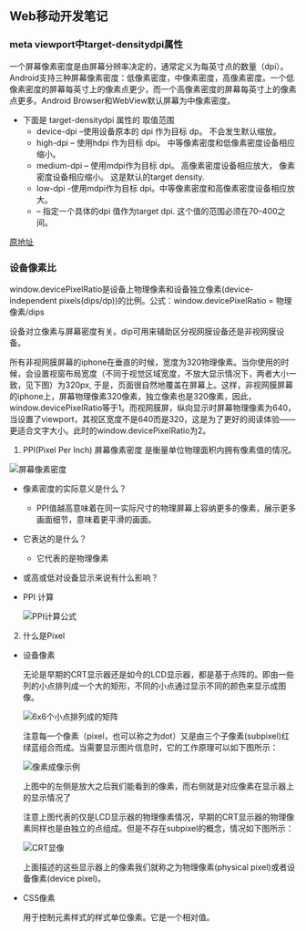 ## Web移动开发笔记

### meta viewport中target-densitydpi属性

一个屏幕像素密度是由屏幕分辨率决定的，通常定义为每英寸点的数量（dpi）。Android支持三种屏幕像素密度：低像素密度，中像素密度，高像素密度。一个低像素密度的屏幕每英寸上的像素点更少，而一个高像素密度的屏幕每英寸上的像素点更多。Android Browser和WebView默认屏幕为中像素密度。

* 下面是 target-densitydpi 属性的 取值范围
    - device-dpi –使用设备原本的 dpi 作为目标 dp。 不会发生默认缩放。
    - high-dpi – 使用hdpi 作为目标 dpi。 中等像素密度和低像素密度设备相应缩小。
    - medium-dpi – 使用mdpi作为目标 dpi。 高像素密度设备相应放大， 像素密度设备相应缩小。 这是默认的target density.
    - low-dpi -使用mdpi作为目标 dpi。中等像素密度和高像素密度设备相应放大。
    - <value> – 指定一个具体的dpi 值作为target dpi. 这个值的范围必须在70–400之间。

 [原地址](http://blog.csdn.net/fengri5566/article/details/9414599)   

 ### 设备像素比

 window.devicePixelRatio是设备上物理像素和设备独立像素(device-independent pixels(dips/dp))的比例。公式：window.devicePixelRatio = 物理像素/dips

 设备对立像素与屏幕密度有关。dip可用来辅助区分视网膜设备还是非视网膜设备。

 所有非视网膜屏幕的iphone在垂直的时候，宽度为320物理像素。当你使用<meta name="viewport" content="width=device-width">的时候，会设置视窗布局宽度（不同于视觉区域宽度，不放大显示情况下，两者大小一致，见下图）为320px, 于是，页面很自然地覆盖在屏幕上。这样，非视网膜屏幕的iphone上，屏幕物理像素320像素，独立像素也是320像素，因此，window.devicePixelRatio等于1。而视网膜屏，纵向显示时屏幕物理像素为640，当设置了viewport，其视区宽度不是640而是320，这是为了更好的阅读体验——更适合文字大小。此时的window.devicePixelRatio为2。

 1. PPI(Pixel Per Inch) 屏幕像素密度  是衡量单位物理面积内拥有像素值的情况。

 ![屏幕像素密度](https://res.infoq.com/articles/development-of-the-mobile-web-deep-concept/zh/resources/original.png)

 * 像素密度的实际意义是什么？
    - PPI值越高意味着在同一实际尺寸的物理屏幕上容纳更多的像素，展示更多画面细节，意味着更平滑的画面。
 * 它表达的是什么？ 
    - 它代表的是物理像素
 * 或高或低对设备显示来说有什么影响？
 * PPI 计算

    ![PPI计算公式](https://res.infoq.com/articles/development-of-the-mobile-web-deep-concept/zh/resources/samsung.jpg)   


2. 什么是Pixel

* 设备像素

    无论是早期的CRT显示器还是如今的LCD显示器，都是基于点阵的。即由一些列的小点排列成一个大的矩形，不同的小点通过显示不同的颜色来显示成图像。

    ![6x6个小点排列成的矩阵](https://res.infoq.com/articles/development-of-the-mobile-web-deep-concept/zh/resources/Dots5.png)

    注意每一个像素（pixel，也可以称之为dot）又是由三个子像素(subpixel)红绿蓝组合而成。当需要显示图片信息时，它的工作原理可以如下图所示：

    ![像素成像示例](https://res.infoq.com/articles/development-of-the-mobile-web-deep-concept/zh/resources/pixel_zoom_in.jpg)

    上图中的左侧是放大之后我们能看到的像素，而右侧就是对应像素在显示器上的显示情况了

    注意上图代表的仅是LCD显示器的物理像素情况，早期的CRT显示器的物理像素同样也是由独立的点组成。但是不存在subpixel的概念，情况如下图所示：

    ![CRT显像](https://res.infoq.com/articles/development-of-the-mobile-web-deep-concept/zh/resources/xxx1.jpg)

    上面描述的这些显示器上的像素我们就称之为物理像素(physical pixel)或者设备像素(device pixel)。

* CSS像素 

    用于控制元素样式的样式单位像素。它是一个相对值。